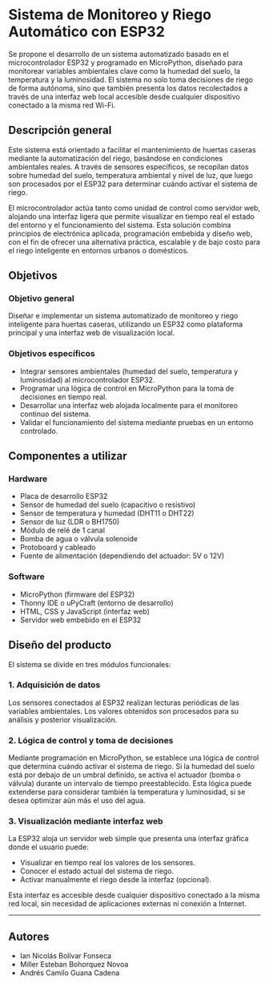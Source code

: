 # Sistema de Monitoreo y Riego Automático con ESP32

Se propone el desarrollo de un sistema automatizado basado en el microcontrolador ESP32 y programado en MicroPython, diseñado para monitorear variables ambientales clave como la humedad del suelo, la temperatura y la luminosidad. El sistema no solo toma decisiones de riego de forma autónoma, sino que también presenta los datos recolectados a través de una interfaz web local accesible desde cualquier dispositivo conectado a la misma red Wi-Fi.

## Descripción general

Este sistema está orientado a facilitar el mantenimiento de huertas caseras mediante la automatización del riego, basándose en condiciones ambientales reales. A través de sensores específicos, se recopilan datos sobre humedad del suelo, temperatura ambiental y nivel de luz, que luego son procesados por el ESP32 para determinar cuándo activar el sistema de riego.

El microcontrolador actúa tanto como unidad de control como servidor web, alojando una interfaz ligera que permite visualizar en tiempo real el estado del entorno y el funcionamiento del sistema. Esta solución combina principios de electrónica aplicada, programación embebida y diseño web, con el fin de ofrecer una alternativa práctica, escalable y de bajo costo para el riego inteligente en entornos urbanos o domésticos.

## Objetivos

### Objetivo general
Diseñar e implementar un sistema automatizado de monitoreo y riego inteligente para huertas caseras, utilizando un ESP32 como plataforma principal y una interfaz web de visualización local.

### Objetivos específicos
- Integrar sensores ambientales (humedad del suelo, temperatura y luminosidad) al microcontrolador ESP32.
- Programar una lógica de control en MicroPython para la toma de decisiones en tiempo real.
- Desarrollar una interfaz web alojada localmente para el monitoreo continuo del sistema.
- Validar el funcionamiento del sistema mediante pruebas en un entorno controlado.

## Componentes a utilizar

### Hardware
- Placa de desarrollo ESP32
- Sensor de humedad del suelo (capacitivo o resistivo)
- Sensor de temperatura y humedad (DHT11 o DHT22)
- Sensor de luz (LDR o BH1750)
- Módulo de relé de 1 canal
- Bomba de agua o válvula solenoide
- Protoboard y cableado
- Fuente de alimentación (dependiendo del actuador: 5V o 12V)

### Software
- MicroPython (firmware del ESP32)
- Thonny IDE o uPyCraft (entorno de desarrollo)
- HTML, CSS y JavaScript (interfaz web)
- Servidor web embebido en el ESP32

## Diseño del producto

El sistema se divide en tres módulos funcionales:

### 1. Adquisición de datos
Los sensores conectados al ESP32 realizan lecturas periódicas de las variables ambientales. Los valores obtenidos son procesados para su análisis y posterior visualización.

### 2. Lógica de control y toma de decisiones
Mediante programación en MicroPython, se establece una lógica de control que determina cuándo activar el sistema de riego. Si la humedad del suelo está por debajo de un umbral definido, se activa el actuador (bomba o válvula) durante un intervalo de tiempo preestablecido. Esta lógica puede extenderse para considerar también la temperatura y luminosidad, si se desea optimizar aún más el uso del agua.

### 3. Visualización mediante interfaz web
La ESP32 aloja un servidor web simple que presenta una interfaz gráfica donde el usuario puede:
- Visualizar en tiempo real los valores de los sensores.
- Conocer el estado actual del sistema de riego.
- Activar manualmente el riego desde la interfaz (opcional).

Esta interfaz es accesible desde cualquier dispositivo conectado a la misma red local, sin necesidad de aplicaciones externas ni conexión a Internet.

---

## Autores
- Ian Nicolás Bolívar Fonseca  
- Miller Esteban Bohorquez Novoa  
- Andrés Camilo Guana Cadena
